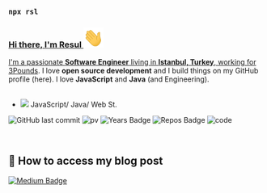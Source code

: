 
### `npx rsl` <a href="https://www.resulozel.com.tr/">
  
### Hi there, I'm Resul <img src="https://raw.githubusercontent.com/ABSphreak/ABSphreak/master/gifs/Hi.gif" width="40px" />

I'm a passionate **Software Engineer** living in **Istanbul, Turkey**, working for [3Pounds](http://www.3pounds.io).
I love **open source development** and I build things on my GitHub profile (here).
I love **JavaScript** and **Java** (and Engineering).
<br/>
<br/>
- <img src="https://emojipedia-us.s3.dualstack.us-west-1.amazonaws.com/thumbs/240/apple/271/man-technologist_1f468-200d-1f4bb.png" width="40px" /> JavaScript/ Java/ Web St. 

![GitHub last commit](https://img.shields.io/github/last-commit/rslozl/rslozl)
![pv](https://komarev.com/ghpvc/?username=rslozl)
![Years Badge](https://badges.pufler.dev/years/rslozl)
![Repos Badge](https://badges.pufler.dev/repos/rslozl)
![code](https://img.shields.io/badge/code%20quality-A++-success)

<br/>

## 📝 How to access my blog post

[![Medium Badge](https://img.shields.io/badge/ResulOzel-Medium-blue?style=for-the-badge&logo=medium)](https://medium.com/@rslozl)

